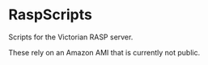 RaspScripts
===========

Scripts for the Victorian RASP server.

These rely on an Amazon AMI that is currently not public.
